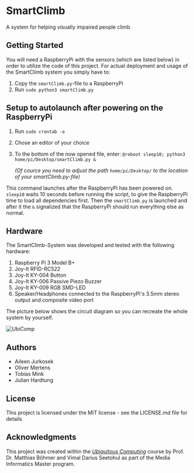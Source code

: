 # SmartClimb
A system for helping visually impaired people climb


## Getting Started

You will need a RaspberryPi with the sensors (which are listed below) in order to utilize the code of this project.
For actual deployment and usage of the SmartClimb system you simply have to:

1. Copy the `smartClimb.py`-file to a RaspberryPi
2. Run `sudo python3 smartClimb.py`

## Setup to autolaunch after powering on the RaspberryPi

1. Run `sudo crontab -e`
2. Chose an editor of your choice
3. To the bottom of the now opened file, enter: `@reboot sleep10; python3 home/pi/Desktop/smartClimb.py &`
   
   _(Of cource you need to adjust the path `home/pi/Desktop/` to the location of your smartClimb.py-file)_

This command launches after the RaspberryPi has been powered on. `sleep10` waits 10 seconds before running the script, to give the RaspberryPi time to load all dependencies first. Then the `smartClimb.py` is launched and after it the `&` signalized that the RaspberryPi should run everything else as normal.

## Hardware

The SmartClimb-System was developed and tested with the following hardware:

1. Raspberry Pi 3 Model B+
2. Joy-It RFID-RC522
3. Joy-It KY-004 Button
4. Joy-It KY-006 Passive Piezo Buzzer
5. Joy-It KY-009 RGB SMD-LED
6. Speaker/Headphones connected to the RaspberryPi's 3.5mm stereo output and composite video port

The picture below shows the circuit diagram so you can recreate the whole system by yourself.

![UbiComp](https://github.com/JuHardtung/SmartClimb/assets/15029310/fd33ae10-0aa4-40c1-ae2a-13f58aa8efe9)


## Authors

- Aileen Jurkosek
- Oliver Mertens
- Tobias Mink
- Julian Hardtung

## License
This project is licensed under the MIT license - see the LICENSE.md file for details

## Acknowledgments

This project was created within the [_Ubiquitous Computing_](https://www.medieninformatik.th-koeln.de/study/master/moduls/ma_wpf_ubiquitous_computing/) course by Prof. Dr. Matthias Böhmer and Vimal Darius Seetohul as part of the Media Informatics Master program.
